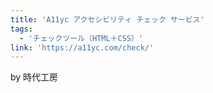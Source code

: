 ```yaml
---
title: 'A11yc アクセシビリティ チェック サービス'
tags:
  - 'チェックツール（HTML＋CSS）'
link: 'https://a11yc.com/check/'
---
```


by 時代工房
